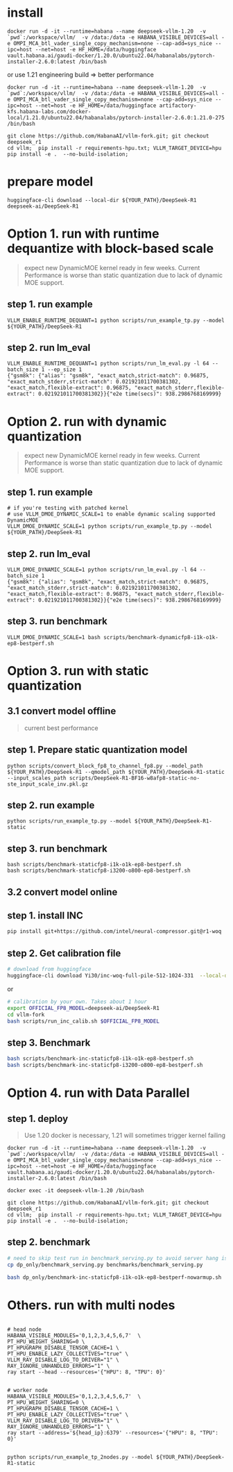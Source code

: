 # install

```
docker run -d -it --runtime=habana --name deepseek-vllm-1.20  -v `pwd`:/workspace/vllm/  -v /data:/data -e HABANA_VISIBLE_DEVICES=all -e OMPI_MCA_btl_vader_single_copy_mechanism=none --cap-add=sys_nice --ipc=host --net=host -e HF_HOME=/data/huggingface vault.habana.ai/gaudi-docker/1.20.0/ubuntu22.04/habanalabs/pytorch-installer-2.6.0:latest /bin/bash
```

or use 1.21 engineering build => better performance

```
docker run -d -it --runtime=habana --name deepseek-vllm-1.20  -v `pwd`:/workspace/vllm/  -v /data:/data -e HABANA_VISIBLE_DEVICES=all -e OMPI_MCA_btl_vader_single_copy_mechanism=none --cap-add=sys_nice --ipc=host --net=host -e HF_HOME=/data/huggingface artifactory-kfs.habana-labs.com/docker-local/1.21.0/ubuntu22.04/habanalabs/pytorch-installer-2.6.0:1.21.0-275 /bin/bash
```

```
git clone https://github.com/HabanaAI/vllm-fork.git; git checkout deepseek_r1
cd vllm;  pip install -r requirements-hpu.txt; VLLM_TARGET_DEVICE=hpu pip install -e .  --no-build-isolation;
```

# prepare model

```
huggingface-cli download --local-dir ${YOUR_PATH}/DeepSeek-R1 deepseek-ai/DeepSeek-R1
```

# Option 1. run with runtime dequantize with block-based scale
> expect new DynamicMOE kernel ready in few weeks.
> Current Performance is worse than static quantization due to lack of dynamic MOE support.
## step 1. run example

```
VLLM_ENABLE_RUNTIME_DEQUANT=1 python scripts/run_example_tp.py --model ${YOUR_PATH}/DeepSeek-R1
```

## step 2. run lm_eval

```
VLLM_ENABLE_RUNTIME_DEQUANT=1 python scripts/run_lm_eval.py -l 64 --batch_size 1 --ep_size 1
{"gsm8k": {"alias": "gsm8k", "exact_match,strict-match": 0.96875, "exact_match_stderr,strict-match": 0.021921011700381302, "exact_match,flexible-extract": 0.96875, "exact_match_stderr,flexible-extract": 0.021921011700381302}}{"e2e time(secs)": 938.2986768169999}
```

# Option 2. run with dynamic quantization
> expect new DynamicMOE kernel ready in few weeks.
> Current Performance is worse than static quantization due to lack of dynamic MOE support.
## step 1. run example

```
# if you're testing with patched kernel
# use VLLM_DMOE_DYNAMIC_SCALE=1 to enable dynamic scaling supported DynamicMOE
VLLM_DMOE_DYNAMIC_SCALE=1 python scripts/run_example_tp.py --model ${YOUR_PATH}/DeepSeek-R1
```

## step 2. run lm_eval

```
VLLM_DMOE_DYNAMIC_SCALE=1 python scripts/run_lm_eval.py -l 64 --batch_size 1
{"gsm8k": {"alias": "gsm8k", "exact_match,strict-match": 0.96875, "exact_match_stderr,strict-match": 0.021921011700381302, "exact_match,flexible-extract": 0.96875, "exact_match_stderr,flexible-extract": 0.021921011700381302}}{"e2e time(secs)": 938.2986768169999}
```

## step 3. run benchmark

```
VLLM_DMOE_DYNAMIC_SCALE=1 bash scripts/benchmark-dynamicfp8-i1k-o1k-ep8-bestperf.sh
```

# Option 3. run with static quantization

## 3.1 convert model offline
> current best performance
## step 1. Prepare static quantization model

```
python scripts/convert_block_fp8_to_channel_fp8.py --model_path ${YOUR_PATH}/DeepSeek-R1 --qmodel_path ${YOUR_PATH}/DeepSeek-R1-static --input_scales_path scripts/DeepSeek-R1-BF16-w8afp8-static-no-ste_input_scale_inv.pkl.gz
```

## step 2. run example

```
python scripts/run_example_tp.py --model ${YOUR_PATH}/DeepSeek-R1-static
```

## step 3. run benchmark

```
bash scripts/benchmark-staticfp8-i1k-o1k-ep8-bestperf.sh
bash scripts/benchmark-staticfp8-i3200-o800-ep8-bestperf.sh
```

## 3.2 convert model online

## step 1. install INC

```bash
pip install git+https://github.com/intel/neural-compressor.git@r1-woq
```

## step 2. Get calibration file

```bash
# download from huggingface
huggingface-cli download Yi30/inc-woq-full-pile-512-1024-331  --local-dir ./scripts/nc_workspace_measure_kvcache
```

or

```bash
# calibration by your own. Takes about 1 hour
export OFFICIAL_FP8_MODEL=deepseek-ai/DeepSeek-R1
cd vllm-fork
bash scripts/run_inc_calib.sh $OFFICIAL_FP8_MODEL
```

## step 3. Benchmark

```bash
bash scripts/benchmark-inc-staticfp8-i1k-o1k-ep8-bestperf.sh
bash scripts/benchmark-inc-staticfp8-i3200-o800-ep8-bestperf.sh
```

# Option 4. run with Data Parallel

## step 1. deploy
> Use 1.20 docker is necessary, 1.21 will sometimes trigger kernel failing

```
docker run -d -it --runtime=habana --name deepseek-vllm-1.20  -v `pwd`:/workspace/vllm/  -v /data:/data -e HABANA_VISIBLE_DEVICES=all -e OMPI_MCA_btl_vader_single_copy_mechanism=none --cap-add=sys_nice --ipc=host --net=host -e HF_HOME=/data/huggingface vault.habana.ai/gaudi-docker/1.20.0/ubuntu22.04/habanalabs/pytorch-installer-2.6.0:latest /bin/bash

docker exec -it deepseek-vllm-1.20 /bin/bash

git clone https://github.com/HabanaAI/vllm-fork.git; git checkout deepseek_r1
cd vllm;  pip install -r requirements-hpu.txt; VLLM_TARGET_DEVICE=hpu pip install -e .  --no-build-isolation;

```

## step 2. benchmark

``` bash
# need to skip test run in benchmark_serving.py to avoid server hang issue
cp dp_only/benchmark_serving.py benchmarks/benchmark_serving.py

bash dp_only/benchmark-inc-staticfp8-i1k-o1k-ep8-bestperf-nowarmup.sh
```

# Others. run with multi nodes

```

# head node
HABANA_VISIBLE_MODULES='0,1,2,3,4,5,6,7'  \
PT_HPU_WEIGHT_SHARING=0 \
PT_HPUGRAPH_DISABLE_TENSOR_CACHE=1 \
PT_HPU_ENABLE_LAZY_COLLECTIVES="true" \
VLLM_RAY_DISABLE_LOG_TO_DRIVER="1" \
RAY_IGNORE_UNHANDLED_ERRORS="1" \
ray start --head --resources='{"HPU": 8, "TPU": 0}'

```

```

# worker node
HABANA_VISIBLE_MODULES='0,1,2,3,4,5,6,7'  \
PT_HPU_WEIGHT_SHARING=0 \
PT_HPUGRAPH_DISABLE_TENSOR_CACHE=1 \
PT_HPU_ENABLE_LAZY_COLLECTIVES="true" \
VLLM_RAY_DISABLE_LOG_TO_DRIVER="1" \
RAY_IGNORE_UNHANDLED_ERRORS="1" \
ray start --address='${head_ip}:6379' --resources='{"HPU": 8, "TPU": 0}'

```

```

python scripts/run_example_tp_2nodes.py --model ${YOUR_PATH}/DeepSeek-R1-static

```
